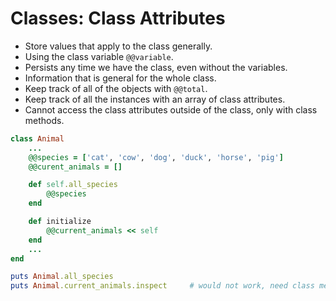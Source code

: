 # Classes: Class Attributes

- Store values that apply to the class generally.
- Using the class variable `@@variable`.
- Persists any time we have the class, even without the variables.
- Information that is general for the whole class.
- Keep track of all of the objects with `@@total`.
- Keep track of all the instances with an array of class attributes.
- Cannot access the class attributes outside of the class, only with class methods.

```ruby
class Animal
	...
	@@species = ['cat', 'cow', 'dog', 'duck', 'horse', 'pig']
	@@curent_animals = []

	def self.all_species
		@@species
	end

	def initialize
		@@current_animals << self
	end
	...
end

puts Animal.all_species
puts Animal.current_animals.inspect 	# would not work, need class method
```